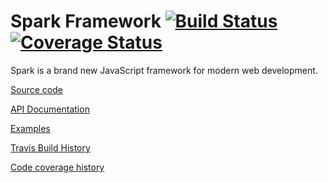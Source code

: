 Spark Framework [![Build Status](https://travis-ci.org/fatihacet/spark.svg?branch=master)](https://travis-ci.org/fatihacet/spark) [![Coverage Status](https://img.shields.io/coveralls/fatihacet/spark.svg)](https://coveralls.io/r/fatihacet/spark)
=====

Spark is a brand new JavaScript framework for modern web development.


[Source code](http://github.com/fatihacet/spark)

[API Documentation](http://fatihacet.github.io/spark)

[Examples](http://fatihacet.github.io/spark/examples)

[Travis Build History](https://travis-ci.org/fatihacet/spark/builds)

[Code coverage history](https://coveralls.io/r/fatihacet/spark)
